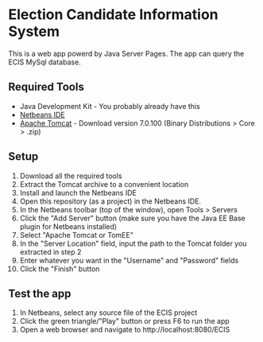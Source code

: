 # Election Candidate Information System

This is a web app powerd by Java Server Pages. The app can query the ECIS MySql database. 

## Required Tools

* Java Development Kit - You probably already have this
* [Netbeans IDE](https://netbeans.apache.org/download/index.html)
* [Apache Tomcat](http://tomcat.apache.org/) - Download version 7.0.100 (Binary Distributions > Core > .zip)

## Setup

1. Download all the required tools
2. Extract the Tomcat archive to a convenient location
3. Install and launch the Netbeans IDE
4. Open this repository (as a project) in the Netbeans IDE.
5. In the Netbeans toolbar (top of the window), open Tools > Servers
6. Click the "Add Server" button (make sure you have the Java EE Base plugin for Netbeans installed)
7. Select "Apache Tomcat or TomEE"
8. In the "Server Location" field, input the path to the Tomcat folder you extracted in step 2
9. Enter whatever you want in the "Username" and "Password" fields
10. Click the "Finish" button

## Test the app

1. In Netbeans, select any source file of the ECIS project
2. Click the green triangle/"Play" button or press F6 to run the app
3. Open a web browser and navigate to http://localhost:8080/ECIS
